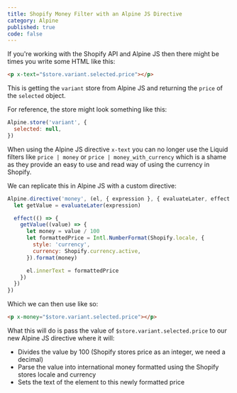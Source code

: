 ```yaml
---
title: Shopify Money Filter with an Alpine JS Directive
category: Alpine
published: true
code: false
---
```


If you're working with the Shopify API and Alpine JS then there might be times you write some HTML like this:

```html
<p x-text="$store.variant.selected.price"></p>
```

This is getting the `variant` store from Alpine JS and returning the `price` of the `selected` object.

For reference, the store might look something like this:

```js
Alpine.store('variant', {
  selected: null,
})
```

When using the Alpine JS directive `x-text` you can no longer use the Liquid filters like `price | money` or `price | money_with_currency` which is a shame as they provide an easy to use and read way of using the currency in Shopify.

We can replicate this in Alpine JS with a custom directive:

```js
Alpine.directive('money', (el, { expression }, { evaluateLater, effect }) => {
  let getValue = evaluateLater(expression)

  effect(() => {
    getValue((value) => {
      let money = value / 100
      let formattedPrice = Intl.NumberFormat(Shopify.locale, {
        style: 'currency',
        currency: Shopify.currency.active,
      }).format(money)

      el.innerText = formattedPrice
    })
  })
})
```

Which we can then use like so:

```html
<p x-money="$store.variant.selected.price"></p>
```

What this will do is pass the value of `$store.variant.selected.price` to our new Alpine JS directive where it will:

- Divides the value by 100 (Shopify stores price as an integer, we need a decimal)
- Parse the value into international money formatted using the Shopify stores locale and currency
- Sets the text of the element to this newly formatted price
